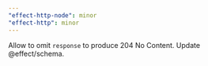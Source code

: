 ```yaml
---
"effect-http-node": minor
"effect-http": minor
---
```


Allow to omit `response` to produce 204 No Content. Update @effect/schema.
